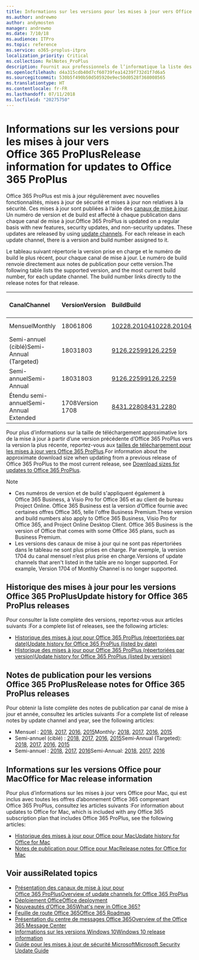 ```yaml
---
title: Informations sur les versions pour les mises à jour vers Office 365 ProPlus
ms.author: andrewmo
author: andymosten
manager: andrewmo
ms.date: 7/10/18
ms.audience: ITPro
ms.topic: reference
ms.service: o365-proplus-itpro
localization_priority: Critical
ms.collection: RelNotes_ProPlus
description: Fournit aux professionnels de l’informatique la liste des dernières versions d’Office 365 ProPlus pour chaque canal de mise à jour et des liens vers des notes de publication et l’historique des mises à jour
ms.openlocfilehash: d4a315cdb40d7cf60739fea14239f732d1f7d6a5
ms.sourcegitcommit: 530b5f490b50d505920e9ec50d0528f368008565
ms.translationtype: HT
ms.contentlocale: fr-FR
ms.lasthandoff: 07/11/2018
ms.locfileid: "20275750"
---
```

# <a name="release-information-for-updates-to-office-365-proplus"></a><span data-ttu-id="13f5d-103">Informations sur les versions pour les mises à jour vers Office 365 ProPlus</span><span class="sxs-lookup"><span data-stu-id="13f5d-103">Release information for updates to Office 365 ProPlus</span></span>

<span data-ttu-id="13f5d-p101">Office 365 ProPlus est mis à jour régulièrement avec nouvelles fonctionnalités, mises à jour de sécurité et mises à jour non relatives à la sécurité. Ces mises à jour sont publiées à l’aide des [canaux de mise à jour](https://docs.microsoft.com/deployoffice/overview-of-update-channels-for-office-365-proplus). Un numéro de version et de build est affecté à chaque publication dans chaque canal de mise à jour.</span><span class="sxs-lookup"><span data-stu-id="13f5d-p101">Office 365 ProPlus is updated on a regular basis with new features, security updates, and non-security updates. These updates are released by using [update channels](https://docs.microsoft.com/deployoffice/overview-of-update-channels-for-office-365-proplus). For each release in each update channel, there is a version and build number assigned to it.</span></span> 

<span data-ttu-id="13f5d-p102">Le tableau suivant répertorie la version prise en charge et le numéro de build le plus récent, pour chaque canal de mise à jour. Le numéro de build renvoie directement aux notes de publication pour cette version.</span><span class="sxs-lookup"><span data-stu-id="13f5d-p102">The following table lists the supported version, and the most current build number, for each update channel. The build number links directly to the release notes for that release.</span></span> 

  
|<span data-ttu-id="13f5d-109">**Canal**</span><span class="sxs-lookup"><span data-stu-id="13f5d-109">**Channel**</span></span>|<span data-ttu-id="13f5d-110">**Version**</span><span class="sxs-lookup"><span data-stu-id="13f5d-110">**Version**</span></span>|<span data-ttu-id="13f5d-111">**Build**</span><span class="sxs-lookup"><span data-stu-id="13f5d-111">**Build**</span></span>|<span data-ttu-id="13f5d-112">**Date de publication**</span><span class="sxs-lookup"><span data-stu-id="13f5d-112">**Release date**</span></span>|<span data-ttu-id="13f5d-113">**Version valide jusqu’au**</span><span class="sxs-lookup"><span data-stu-id="13f5d-113">**Current version supported until**</span></span>|
|:-----|:-----|:-----|:-----|:-----|
|<span data-ttu-id="13f5d-114">Mensuel</span><span class="sxs-lookup"><span data-stu-id="13f5d-114">Monthly</span></span>  <br/> |<span data-ttu-id="13f5d-115">1806</span><span class="sxs-lookup"><span data-stu-id="13f5d-115">1806</span></span>  <br/> |[<span data-ttu-id="13f5d-116">10228.20104</span><span class="sxs-lookup"><span data-stu-id="13f5d-116">10228.20104</span></span>](monthly-channel-2018.md#version-1806-july-10)  <br/> | <span data-ttu-id="13f5d-117">10 juillet 2018</span><span class="sxs-lookup"><span data-stu-id="13f5d-117">July 10, 2018</span></span>  <br/> |<span data-ttu-id="13f5d-118">Version 1807 publiée</span><span class="sxs-lookup"><span data-stu-id="13f5d-118">Version 1807 is released</span></span> <br/>|
|<span data-ttu-id="13f5d-119">Semi-annuel (ciblé)</span><span class="sxs-lookup"><span data-stu-id="13f5d-119">Semi-Annual (Targeted)</span></span>  <br/> |<span data-ttu-id="13f5d-120">1803</span><span class="sxs-lookup"><span data-stu-id="13f5d-120">1803</span></span>  <br/> |[<span data-ttu-id="13f5d-121">9126.2259</span><span class="sxs-lookup"><span data-stu-id="13f5d-121">9126.2259</span></span>](semi-annual-channel-targeted-2018.md#version-1803-july-10)  <br/> | <span data-ttu-id="13f5d-122">10 juillet 2018</span><span class="sxs-lookup"><span data-stu-id="13f5d-122">July 10, 2018</span></span>  <br/> |<span data-ttu-id="13f5d-123">11 septembre 2018</span><span class="sxs-lookup"><span data-stu-id="13f5d-123">September 11, 2018</span></span> <br/>|
|<span data-ttu-id="13f5d-124">Semi-annuel</span><span class="sxs-lookup"><span data-stu-id="13f5d-124">Semi-Annual</span></span> <br/> |<span data-ttu-id="13f5d-125">1803</span><span class="sxs-lookup"><span data-stu-id="13f5d-125">1803</span></span>  <br/> | [<span data-ttu-id="13f5d-126">9126.2259</span><span class="sxs-lookup"><span data-stu-id="13f5d-126">9126.2259</span></span>](semi-annual-channel-2018.md#version-1803-july-10) <br/> |<span data-ttu-id="13f5d-127">10 juillet 2018</span><span class="sxs-lookup"><span data-stu-id="13f5d-127">July 10, 2018</span></span>  <br/> |<span data-ttu-id="13f5d-128">11 septembre 2019</span><span class="sxs-lookup"><span data-stu-id="13f5d-128">September 11, 2019</span></span> <br/>|
|<span data-ttu-id="13f5d-129">Étendu semi-annuel</span><span class="sxs-lookup"><span data-stu-id="13f5d-129">Semi-Annual Extended</span></span> <br/> |<span data-ttu-id="13f5d-130">1708</span><span class="sxs-lookup"><span data-stu-id="13f5d-130">Version 1708</span></span>  <br/> |[<span data-ttu-id="13f5d-131">8431.2280</span><span class="sxs-lookup"><span data-stu-id="13f5d-131">8431.2280</span></span>](semi-annual-channel-2018.md#version-1708-july-10)  <br/> | <span data-ttu-id="13f5d-132">10 juillet 2018</span><span class="sxs-lookup"><span data-stu-id="13f5d-132">July 10, 2018</span></span>  <br/> |<span data-ttu-id="13f5d-133">12 mars 2019</span><span class="sxs-lookup"><span data-stu-id="13f5d-133">March 12, 2019</span></span> <br/>|

<span data-ttu-id="13f5d-134">Pour plus d’informations sur la taille de téléchargement approximative lors de la mise à jour à partir d’une version précédente d’Office 365 ProPlus vers la version la plus récente, reportez-vous aux [tailles de téléchargement pour les mises à jour vers Office 365 ProPlus](download-sizes-office365-proplus-updates.md).</span><span class="sxs-lookup"><span data-stu-id="13f5d-134">For information about the approximate download size when updating from a previous release of Office 365 ProPlus to the most current release, see [Download sizes for updates to Office 365 ProPlus](download-sizes-office365-proplus-updates.md).</span></span>

> [!NOTE]
> - <span data-ttu-id="13f5d-p103">Ces numéros de version et de build s'appliquent également à Office 365 Business, à Visio Pro for Office 365 et au client de bureau Project Online. Office 365 Business est la version d’Office fournie avec certaines offres Office 365, telle l'offre Business Premium.</span><span class="sxs-lookup"><span data-stu-id="13f5d-p103">These version and build numbers also apply to Office 365 Business, Visio Pro for Office 365, and Project Online Desktop Client. Office 365 Business is the version of Office that comes with some Office 365 plans, such as Business Premium.</span></span>
> - <span data-ttu-id="13f5d-p104">Les versions des canaux de mise à jour qui ne sont pas répertoriées dans le tableau ne sont plus prises en charge. Par exemple, la version 1704 du canal mensuel n’est plus prise en charge.</span><span class="sxs-lookup"><span data-stu-id="13f5d-p104">Versions of update channels that aren't listed in the table are no longer supported. For example, Version 1704 of Monthly Channel is no longer supported.</span></span> 


## <a name="update-history-for-office-365-proplus-releases"></a><span data-ttu-id="13f5d-139">Historique des mises à jour pour les versions Office 365 ProPlus</span><span class="sxs-lookup"><span data-stu-id="13f5d-139">Update history for Office 365 ProPlus releases</span></span>

<span data-ttu-id="13f5d-140">Pour consulter la liste complète des versions, reportez-vous aux articles suivants :</span><span class="sxs-lookup"><span data-stu-id="13f5d-140">For a complete list of releases, see the following articles:</span></span>
 - [<span data-ttu-id="13f5d-141">Historique des mises à jour pour Office 365 ProPlus (répertoriées par date)</span><span class="sxs-lookup"><span data-stu-id="13f5d-141">Update history for Office 365 ProPlus (listed by date)</span></span>](update-history-office365-proplus-by-date.md)
 - [<span data-ttu-id="13f5d-142">Historique des mises à jour pour Office 365 ProPlus (répertoriées par version)</span><span class="sxs-lookup"><span data-stu-id="13f5d-142">Update history for Office 365 ProPlus (listed by version)</span></span>](update-history-office365-proplus-by-version.md)

## <a name="release-notes-for-office-365-proplus-releases"></a><span data-ttu-id="13f5d-143">Notes de publication pour les versions Office 365 ProPlus</span><span class="sxs-lookup"><span data-stu-id="13f5d-143">Release notes for Office 365 ProPlus releases</span></span>

<span data-ttu-id="13f5d-144">Pour obtenir la liste complète des notes de publication par canal de mise à jour et année, consultez les articles suivants :</span><span class="sxs-lookup"><span data-stu-id="13f5d-144">For a complete list of release notes by update channel and year, see the following articles:</span></span>
 - <span data-ttu-id="13f5d-145">Mensuel : [2018](monthly-channel-2018.md), [2017](monthly-channel-2017.md), [2016](monthly-channel-2016.md), [2015](monthly-channel-2015.md)</span><span class="sxs-lookup"><span data-stu-id="13f5d-145">Monthly: [2018](monthly-channel-2018.md), [2017](monthly-channel-2017.md), [2016](monthly-channel-2016.md), [2015](monthly-channel-2015.md)</span></span>
 - <span data-ttu-id="13f5d-146">Semi-annuel (ciblé) : [2018](semi-annual-channel-targeted-2018.md), [2017](semi-annual-channel-targeted-2017.md), [2016](semi-annual-channel-targeted-2016.md), [2015](semi-annual-channel-targeted-2015.md)</span><span class="sxs-lookup"><span data-stu-id="13f5d-146">Semi-Annual (Targeted): [2018](semi-annual-channel-targeted-2018.md), [2017](semi-annual-channel-targeted-2017.md), [2016](semi-annual-channel-targeted-2016.md), [2015](semi-annual-channel-targeted-2015.md)</span></span>
 - <span data-ttu-id="13f5d-147">Semi-annuel : [2018](semi-annual-channel-2018.md), [2017](semi-annual-channel-2017.md), [2016](semi-annual-channel-2016.md)</span><span class="sxs-lookup"><span data-stu-id="13f5d-147">Semi-Annual: [2018](semi-annual-channel-2018.md), [2017](semi-annual-channel-2017.md), [2016](semi-annual-channel-2016.md)</span></span>

## <a name="office-for-mac-release-information"></a><span data-ttu-id="13f5d-148">Informations sur les versions Office pour Mac</span><span class="sxs-lookup"><span data-stu-id="13f5d-148">Office for Mac release information</span></span>

<span data-ttu-id="13f5d-149">Pour plus d’informations sur les mises à jour vers Office pour Mac, qui est inclus avec toutes les offres d’abonnement Office 365 comprenant Office 365 ProPlus, consultez les articles suivants :</span><span class="sxs-lookup"><span data-stu-id="13f5d-149">For information about updates to Office for Mac, which is included with any Office 365 subscription plan that includes Office 365 ProPlus, see the following articles:</span></span>
 - [<span data-ttu-id="13f5d-150">Historique des mises à jour pour Office pour Mac</span><span class="sxs-lookup"><span data-stu-id="13f5d-150">Update history for Office for Mac</span></span>](update-history-office-for-mac.md)
 - [<span data-ttu-id="13f5d-151">Notes de publication pour Office pour Mac</span><span class="sxs-lookup"><span data-stu-id="13f5d-151">Release notes for Office for Mac</span></span>](release-notes-office-for-mac.md)


## <a name="related-topics"></a><span data-ttu-id="13f5d-152">Voir aussi</span><span class="sxs-lookup"><span data-stu-id="13f5d-152">Related topics</span></span>

- [<span data-ttu-id="13f5d-153">Présentation des canaux de mise à jour pour Office 365 ProPlus</span><span class="sxs-lookup"><span data-stu-id="13f5d-153">Overview of update channels for Office 365 ProPlus</span></span>](https://docs.microsoft.com/deployoffice/overview-of-update-channels-for-office-365-proplus)
- [<span data-ttu-id="13f5d-154">Déploiement Office</span><span class="sxs-lookup"><span data-stu-id="13f5d-154">Office deployment</span></span>](https://docs.microsoft.com/deployoffice/)
- [<span data-ttu-id="13f5d-155">Nouveautés d’Office 365</span><span class="sxs-lookup"><span data-stu-id="13f5d-155">What's new in Office 365?</span></span>](https://support.office.com/article/95c8d81d-08ba-42c1-914f-bca4603e1426)
- [<span data-ttu-id="13f5d-156">Feuille de route Office 365</span><span class="sxs-lookup"><span data-stu-id="13f5d-156">Office 365 Roadmap</span></span>](https://products.office.com/business/office-365-roadmap)
- [<span data-ttu-id="13f5d-157">Présentation du centre de messages Office 365</span><span class="sxs-lookup"><span data-stu-id="13f5d-157">Overview of the Office 365 Message Center</span></span>](https://support.office.com/article/38fb3333-bfcc-4340-a37b-deda509c2093)
- [<span data-ttu-id="13f5d-158">Informations sur les versions Windows 10</span><span class="sxs-lookup"><span data-stu-id="13f5d-158">Windows 10 release information</span></span>](https://www.microsoft.com/itpro/windows-10/release-information)
- [<span data-ttu-id="13f5d-159">Guide pour les mises à jour de sécurité Microsoft</span><span class="sxs-lookup"><span data-stu-id="13f5d-159">Microsoft Security Update Guide</span></span>](https://portal.msrc.microsoft.com/)